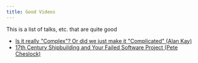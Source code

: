 ```yaml
---
title: Good Videos
---
```


This is a list of talks, etc. that are quite good

- [Is it really "Complex"? Or did we just make it "Complicated" (Alan Kay)](https://www.youtube.com/watch?v=ubaX1Smg6pY)
- [17th Century Shipbuilding and Your Failed Software Project (Pete Cheslock)](http://confreaks.tv/videos/monitorama2014-monitorama-pdx-2014-lightning-talk-pete-cheslock)

